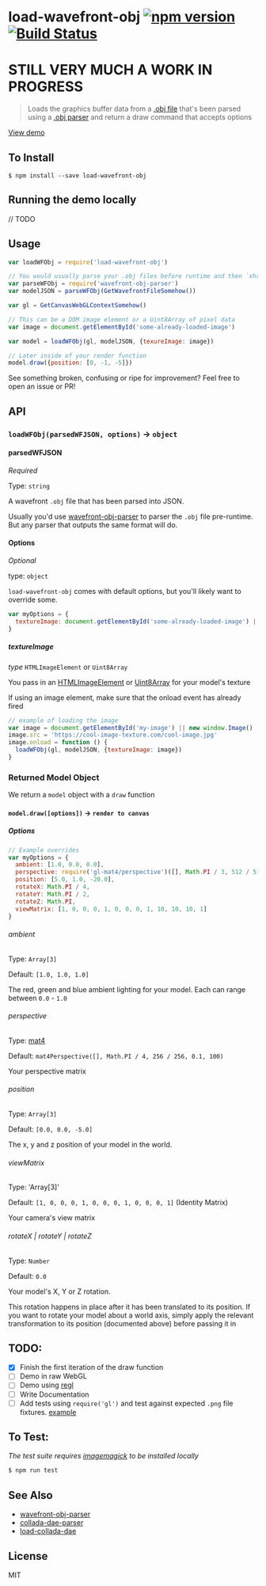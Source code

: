 load-wavefront-obj [![npm version](https://badge.fury.io/js/load-wavefront-obj.svg)](http://badge.fury.io/js/load-wavefront-obj) [![Build Status](https://travis-ci.org/chinedufn/load-wavefront-obj.svg?branch=master)](https://travis-ci.org/chinedufn/load-wavefront-obj)
====================

STILL VERY MUCH A WORK IN PROGRESS
================

> Loads the graphics buffer data from a [.obj file](https://en.wikipedia.org/wiki/Wavefront_.obj_file) that's been parsed using a [.obj parser](https://github.com/chinedufn/wavefront-obj-parser) and return a draw command that accepts options

[View demo](http://chinedufn.github.io/wavefront-obj-parser/)

## To Install

```
$ npm install --save load-wavefront-obj
```

## Running the demo locally

// TODO

## Usage

```js
var loadWFObj = require('load-wavefront-obj')

// You would usually parse your .obj files before runtime and then `xhr` GET request the pre-parsed JSON
var parseWFObj = require('wavefront-obj-parser')
var modelJSON = parseWFObj(GetWavefrontFileSomehow())

var gl = GetCanvasWebGLContextSomehow()

// This can be a DOM image element or a Uint8Array of pixel data
var image = document.getElementById('some-already-loaded-image')

var model = loadWFObj(gl, modelJSON, {texureImage: image})

// Later inside of your render function
model.draw({position: [0, -1, -5]})
```

See something broken, confusing or ripe for improvement? Feel free to open an issue or PR!

## API

### `loadWFObj(parsedWFJSON, options)` -> `object`

#### parsedWFJSON

*Required*

Type: `string`

A wavefront `.obj` file that has been parsed into JSON.

Usually you'd use [wavefront-obj-parser](https://github.com/wavefront-obj-parser) to parser the `.obj` file pre-runtime.
But any parser that outputs the same format will do.

#### Options

*Optional*

type: `object`

`load-wavefront-obj` comes with default options, but you'll likely want to override some.

```js
var myOptions = {
  textureImage: document.getElementById('some-already-loaded-image') || new Uint8Array([255, 0, 0, 255])
}
```

##### textureImage

*type* `HTMLImageElement` or `Uint8Array`

You pass in an [HTMLImageElement](https://developer.mozilla.org/en-US/docs/Web/API/HTMLImageElement) or [Uint8Array](https://developer.mozilla.org/en-US/docs/Web/JavaScript/Reference/Global_Objects/Uint8Array) for your model's texture

If using an image element, make sure that the onload event has already fired

```js
// example of loading the image
var image = document.getElementById('my-image') || new window.Image()
image.src = 'https://cool-image-texture.com/cool-image.jpg'
image.onload = function () {
  loadWFObj(gl, modelJSON, {textureImage: image})
}
```

### Returned Model Object

We return a `model` object with a `draw` function

#### `model.draw([options])` -> `render to canvas`

##### Options

```js
// Example overrides
var myOptions = {
  ambient: [1.0, 0.0, 0.0],
  perspective: require('gl-mat4/perspective')([], Math.PI / 3, 512 / 512, 0.1, 30),
  position: [5.0, 1.0, -20.0],
  rotateX: Math.PI / 4,
  rotateY: Math.PI / 2,
  rotateZ: Math.PI,
  viewMatrix: [1, 0, 0, 0, 1, 0, 0, 0, 1, 10, 10, 10, 1]
}
```

###### ambient

Type: `Array[3]`

Default: `[1.0, 1.0, 1.0]`

The red, green and blue ambient lighting for your model. Each can range between `0.0` - `1.0`

###### perspective

Type: [mat4](https://github.com/stackgl/gl-mat4)

Default: `mat4Perspective([], Math.PI / 4, 256 / 256, 0.1, 100)`

Your perspective matrix

###### position

Type: `Array[3]`

Default: `[0.0, 0.0, -5.0]`

The x, y and z position of your model in the world.

###### viewMatrix

Type: 'Array[3]'

Default: `[1, 0, 0, 0, 1, 0, 0, 0, 1, 0, 0, 0, 1]` (Identity Matrix)

Your camera's view matrix

###### rotateX | rotateY | rotateZ

Type: `Number`

Default: `0.0`

Your model's X, Y or Z rotation.

This rotation happens in place after it has been translated to its position.
If you want to rotate your model about a world axis, simply apply the relevant transformation to its position (documented above)
before passing it in

## TODO:

- [x] Finish the first iteration of the draw function
- [ ] Demo in raw WebGL
- [ ] Demo using [regl](https://github.com/mikolalysenko/regl)
- [ ] Write Documentation
- [ ] Add tests using `require('gl')` and test against expected `.png` file fixtures. [example](https://github.com/msfeldstein/interactive-shader-format-js/blob/v2/tests/renderer-test.js)

## To Test:

*The test suite requires [imagemagick](http://www.imagemagick.org/script/index.php) to be installed locally*

```sh
$ npm run test
```

## See Also

- [wavefront-obj-parser](https://github.com/chinedufn/wavefront-obj-parser)
- [collada-dae-parser](https://github.com/chinedufn/collada-dae-parser)
- [load-collada-dae](https://github.com/chinedufn/load-collada-dae)

## License

MIT
